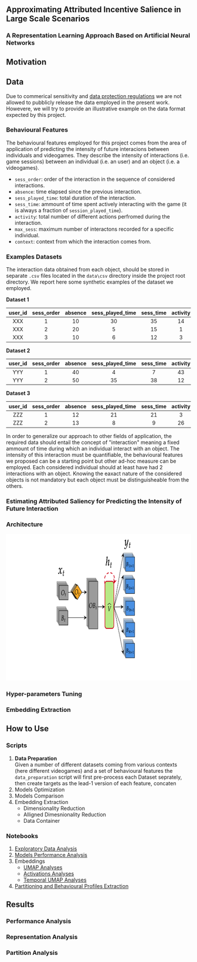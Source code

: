 ## Approximating Attributed Incentive Salience in Large Scale Scenarios
### A Representation Learning Approach Based on Artificial Neural Networks

## Motivation

## Data

Due to commerical sensitivity and  [data protection regulations](https://en.wikipedia.org/wiki/General_Data_Protection_Regulation) we are not allowed to pubblicly release the data employed in the present work. Howevere, we will try to provide an illustrative example on the data format expected by this project.

### Behavioural Features
The behavioural features employed for this project comes from the area of application of predicting the intensity of future interacions between individuals and videogames. They describe the intensity of interactions (i.e. game sessions) between an individual (i.e. an user) and an object (i.e. a videogames).

* `sess_order`: order of the interaction in the sequence of considered interactions.
* `absence`: time elapsed since the previous interaction.
* `sess_played_time`: total duration of the interaction.
* `sess_time`: ammount of time spent actively interacting with the game (it is always a fraction of `session_played_time`).
* `activity`: total number of different actions perfromed during the interaction.
* `max_sess`: maximum number of interactons recorded for a specific individual.
* `context`: context from which the interaction comes from.

### Examples Datasets
The interaction data obtained from each object, should be stored in separate `.csv` files located in the `data\csv` directory inside the project root directory. We report here some synthetic examples of the dataset we employed.  
  
**Dataset 1**

| user_id | sess_order | absence | sess_played_time | sess_time | activity | max_sess | context |
|:-------:|:-------------:|:-------:|:-------------------:|:------------:|:--------:|:----------------:|:-------:|
|   XXX   |       1       |    10   |          30         |      35      |    14    |         6        |   lis   |
|   XXX   |       2       |    20   |          5          |      15      |     1    |         6        |   lis   |
|   XXX   |       3       |    10   |          6          |      12      |     3    |         6        |   lis   |

**Dataset 2**

| user_id | sess_order | absence | sess_played_time | sess_time | activity | max_sess | context |
|:-------:|:-------------:|:-------:|:-------------------:|:------------:|:--------:|:----------------:|:-------:|
|   YYY   |       1       |    40   |          4          |       7      |    43    |         2        |   hms   |
|   YYY   |       2       |    50   |          35         |      38      |    12    |         2        |   hms   |

**Dataset 3**

| user_id | sess_order | absence | sess_played_time | sess_time | activity | max_sess | context |
|:-------:|:-------------:|:-------:|:-------------------:|:------------:|:--------:|:----------------:|:-------:|
|   ZZZ   |       1       |    12   |          21         |      21      |     3    |         2        |   jc3   |
|   ZZZ   |       2       |    13   |          8          |       9      |    26    |         2        |   jc3   |

In order to generalize our approach to other fields of application, the required data should entail the concept of "interaction" meaning a fixed ammount of time during which an individual interact with an object. The intensity of this interaction must be quantifiable, the behavioural features we proposed can be a starting point but other ad-hoc measure can be employed. Each considered individual should at least have had 2 interactions with an object. Knowing the eaxact nature of the considered objects is not mandatory but each object must be distinguisheable from the others. 

### Estimating Attributed Saliency for Predicting the Intensity of Future Interaction

### Architecture

<p align="center">
  <img width="800" height="400" src="https://github.com/vb690/approx_incentive_salience/blob/main/readme_pic/rnn_architecture.png">
</p>

### Hyper-parameters Tuning

### Embedding Extraction

## How to Use

### Scripts
1. **Data Preparation**   
Given a number of different datasets coming from various contexts (here different videogames) and a set of behavioural features the `data_preparation` script will first pre-process each Dataset seprately, then create targets as the lead-1 version of each feature, concaten
3. Models Optimization
4. Models Comparison
5. Embedding Extraction
    * Dimensionality Reduction
    * Alligned Dimesnionality Reduction
    * Data Container

### Notebooks
1. [Exploratory Data Analysis](https://htmlpreview.github.io/?https://github.com/vb690/approx_incentive_salience/blob/main/notebooks_html/EDA_analysis.html)
1. [Models Performance Analysis](https://htmlpreview.github.io/?https://github.com/vb690/approx_incentive_salience/blob/main/notebooks_html/model_performance_analysis.html)
2. Embeddings
    * [UMAP Analyses](https://htmlpreview.github.io/?https://github.com/vb690/approx_incentive_salience/blob/main/notebooks_html/embedding_analysis.html)
    * [Activations Analyses](https://htmlpreview.github.io/?https://github.com/vb690/approx_incentive_salience/blob/main/notebooks_html/activation_analysis.html) 
    * [Temporal UMAP Analyses](https://htmlpreview.github.io/?https://github.com/vb690/approx_incentive_salience/blob/main/notebooks_html/umap_traces_visualization.html)
3. [Partitioning and Behavioural Profiles Extraction](https://htmlpreview.github.io/?https://github.com/vb690/approx_incentive_salience/blob/main/notebooks_html/cluster_analysis.html)

## Results

### Performance Analysis

### Representation Analysis

### Partition Analysis

